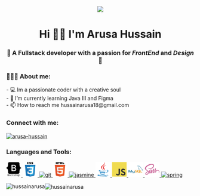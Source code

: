 <div id="header" align="center">
<img src="https://media2.giphy.com/media/v1.Y2lkPTc5MGI3NjExNGtteDdlbmJlOG9wanF4ejdkNHg1NWR1dDZ3dGppOHU2NDFjdmp5MyZlcD12MV9pbnRlcm5hbF9naWZfYnlfaWQmY3Q9Zw/1GEATImIxEXVR79Dhk/giphy.gif">
</div>

<h1 align="center">Hi 👋🏽 I'm Arusa Hussain</h1>
<h3 align="center">💖 A Fullstack developer with a passion for <i>FrontEnd</i> and <i>Design</i> 💖</h3>

<h3 align="left">🧚🏽‍♀️ About me:</h3>
- 💻 Im a passionate coder with a creative soul<br>
- 💫 I’m currently learning Java III and Figma <br>
- 📫 How to reach me hussainarusa18@gmail.com <br>

<h3 align="left">Connect with me:</h3>
<p align="left">
<a align="center" href="https://linkedin.com/in/arusa-hussain" target="blank"><img align="center" src="https://raw.githubusercontent.com/rahuldkjain/github-profile-readme-generator/master/src/images/icons/Social/linked-in-alt.svg" alt="arusa-hussain" height="40" width="40" /></a>
</p>

<h3 align="left">Languages and Tools:</h3>
<p align="left"> <a href="https://getbootstrap.com" target="_blank" rel="noreferrer"> <img src="https://raw.githubusercontent.com/devicons/devicon/master/icons/bootstrap/bootstrap-plain-wordmark.svg" alt="bootstrap" width="40" height="40"/> </a> <a href="https://www.w3schools.com/css/" target="_blank" rel="noreferrer"> <img src="https://raw.githubusercontent.com/devicons/devicon/master/icons/css3/css3-original-wordmark.svg" alt="css3" width="40" height="40"/> </a> <a href="https://git-scm.com/" target="_blank" rel="noreferrer"> <img src="https://www.vectorlogo.zone/logos/git-scm/git-scm-icon.svg" alt="git" width="40" height="40"/> </a> <a href="https://www.w3.org/html/" target="_blank" rel="noreferrer"> <img src="https://raw.githubusercontent.com/devicons/devicon/master/icons/html5/html5-original-wordmark.svg" alt="html5" width="40" height="40"/> </a> <a href="https://jasmine.github.io/" target="_blank" rel="noreferrer"> <img src="https://www.vectorlogo.zone/logos/jasmine/jasmine-icon.svg" alt="jasmine" width="40" height="40"/> </a> <a href="https://www.java.com" target="_blank" rel="noreferrer"> <img src="https://raw.githubusercontent.com/devicons/devicon/master/icons/java/java-original.svg" alt="java" width="40" height="40"/> </a> <a href="https://developer.mozilla.org/en-US/docs/Web/JavaScript" target="_blank" rel="noreferrer"> <img src="https://raw.githubusercontent.com/devicons/devicon/master/icons/javascript/javascript-original.svg" alt="javascript" width="40" height="40"/> </a> <a href="https://www.mysql.com/" target="_blank" rel="noreferrer"> <img src="https://raw.githubusercontent.com/devicons/devicon/master/icons/mysql/mysql-original-wordmark.svg" alt="mysql" width="40" height="40"/> </a> <a href="https://sass-lang.com" target="_blank" rel="noreferrer"> <img src="https://raw.githubusercontent.com/devicons/devicon/master/icons/sass/sass-original.svg" alt="sass" width="40" height="40"/> </a> <a href="https://spring.io/" target="_blank" rel="noreferrer"> <img src="https://www.vectorlogo.zone/logos/springio/springio-icon.svg" alt="spring" width="40" height="40"/> </a> </p>



<p><img align="left" src="https://github-readme-stats.vercel.app/api/top-langs?username=hussainarusa&theme=dark&border_radius=9.0show_icons=true&locale=en&layout=compact" alt="hussainarusa" /></p>



<p><img align="center" src="https://github-readme-streak-stats.herokuapp.com/?user=hussainarusa&theme=dark&border_radius=9.0" alt="hussainarusa" /></p>

